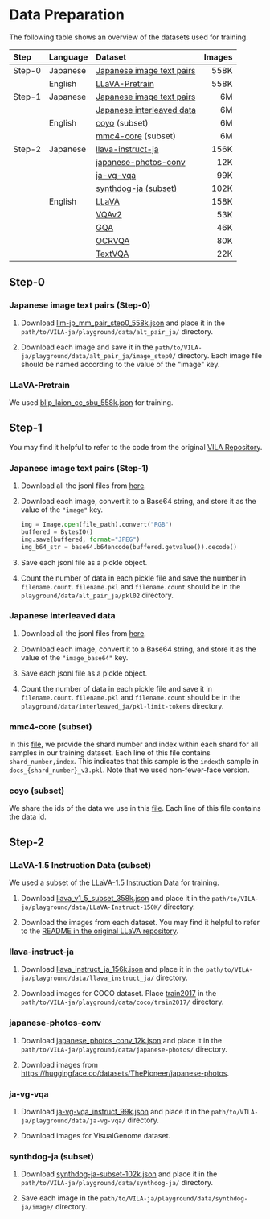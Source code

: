 # Data Preparation

The following table shows an overview of the datasets used for training.

| Step | Language | Dataset | Images|
|:---|:---|:---|---:|
| Step-0 |Japanese|[Japanese image text pairs](https://gitlab.llm-jp.nii.ac.jp/datasets/llm-jp-japanese-image-text-pairs)|558K |
|        |English |[LLaVA-Pretrain](https://huggingface.co/datasets/liuhaotian/LLaVA-Pretrain)|558K |
| Step-1 |Japanese|[Japanese image text pairs](https://gitlab.llm-jp.nii.ac.jp/datasets/llm-jp-japanese-image-text-pairs)| 6M |
|        |        |[Japanese interleaved data](https://gitlab.llm-jp.nii.ac.jp/datasets/llm-jp-japanese-interleaved-data)| 6M |
|        |English |[coyo](https://github.com/kakaobrain/coyo-dataset) (subset) | 6M | 
|        |        |[mmc4-core](https://github.com/allenai/mmc4) (subset) | 6M | 
| Step-2 |Japanese|[llava-instruct-ja](https://huggingface.co/datasets/llm-jp/llava-instruct-ja)| 156K |
|        |        |[japanese-photos-conv](https://huggingface.co/datasets/llm-jp/japanese-photos-conversation)| 12K |
|        |        |[ja-vg-vqa](https://huggingface.co/datasets/llm-jp/ja-vg-vqa-conversation)| 99K |
|        |        |[synthdog-ja (subset)](https://huggingface.co/datasets/llm-jp/synthdog-ja-subset-102k) | 102K |
|        |English |[LLaVA](https://huggingface.co/datasets/liuhaotian/LLaVA-Instruct-150K) | 158K | 
|        |        |[VQAv2](https://visualqa.org/) | 53K | 
|        |        |[GQA](https://cs.stanford.edu/people/dorarad/gqa/index.html) | 46K | 
|        |        |[OCRVQA](https://ocr-vqa.github.io/) | 80K | 
|        |        |[TextVQA](https://textvqa.org/dataset/) | 22K | 

## Step-0

### Japanese image text pairs (Step-0)

1. Download [llm-jp_mm_pair_step0_558k.json](https://gitlab.llm-jp.nii.ac.jp/datasets/llm-jp-japanese-image-text-pairs/-/blob/main/llm-jp_mm_pair_step0_558k.json?ref_type=heads) and place it in the `path/to/VILA-ja/playground/data/alt_pair_ja/` directory.

2. Download each image and save it in the `path/to/VILA-ja/playground/data/alt_pair_ja/image_step0/` directory. Each image file should be named according to the value of the "image" key.

### LLaVA-Pretrain

We used [blip_laion_cc_sbu_558k.json](https://huggingface.co/datasets/liuhaotian/LLaVA-Pretrain/blob/main/blip_laion_cc_sbu_558k.json) for training.

## Step-1

You may find it helpful to refer to the code from the original [VILA Repository](https://github.com/NVlabs/VILA/tree/48aadd55c450b182f82f88ad340800428fa3a161/data_prepare).

### Japanese image text pairs (Step-1)

1. Download all the jsonl files from [here](https://gitlab.llm-jp.nii.ac.jp/datasets/llm-jp-japanese-image-text-pairs).

2. Download each image, convert it to a Base64 string, and store it as the value of the `"image"` key.

    ```python
    img = Image.open(file_path).convert("RGB")
    buffered = BytesIO()
    img.save(buffered, format="JPEG")
    img_b64_str = base64.b64encode(buffered.getvalue()).decode()
    ```

3. Save each jsonl file as a pickle object.

4. Count the number of data in each pickle file and save the number in `filename.count`. `filename.pkl` and `filename.count` should be in the `playground/data/alt_pair_ja/pkl02` directory.

### Japanese interleaved data

1. Download all the jsonl files from [here](https://gitlab.llm-jp.nii.ac.jp/datasets/llm-jp-japanese-interleaved-data).

2. Download each image, convert it to a Base64 string, and store it as the value of the `"image_base64"` key.

3. Save each jsonl file as a pickle object.

4. Count the number of data in each pickle file and save it in `filename.count`. `filename.pkl` and `filename.count` should be in the `playground/data/interleaved_ja/pkl-limit-tokens` directory.

### mmc4-core (subset)

In this [file](mdx/mmc4/mmc4_6m_ids.csv.gz), we provide the shard number and index within each shard for all samples in our training dataset.
Each line of this file contains `shard_number,index`.
This indicates that this sample is the `index`th sample in `docs_{shard_number}_v3.pkl`.
Note that we used non-fewer-face version.

### coyo (subset)

We share the ids of the data we use in this [file](mdx/coyo/coyo_6m_ids.txt.gz).
Each line of this file contains the data id.

## Step-2

### LLaVA-1.5 Instruction Data (subset)

We used a subset of the [LLaVA-1.5 Instruction Data](https://huggingface.co/datasets/liuhaotian/LLaVA-Instruct-150K/blob/main/llava_v1_5_mix665k.json) for training.

1. Download [llava_v1_5_subset_358k.json](https://huggingface.co/datasets/llm-jp/llava-instruct-v1_5-en-subset-358k/blob/main/llava_v1_5_subset_358k.json) and place it in the `path/to/VILA-ja/playground/data/LLaVA-Instruct-150K/` directory.

2. Download the images from each dataset. You may find it helpful to refer to the [README in the original LLaVA repository](https://github.com/haotian-liu/LLaVA/blob/main/README.md#visual-instruction-tuning).


### llava-instruct-ja

1. Download [llava_instruct_ja_156k.json](https://huggingface.co/datasets/llm-jp/llava-instruct-ja/blob/main/llava_instruct_ja_156k.json) and place it in the `path/to/VILA-ja/playground/data/llava_instruct_ja/` directory.

2. Download images for COCO dataset. Place [train2017](http://images.cocodataset.org/zips/train2017.zip) in the `path/to/VILA-ja/playground/data/coco/train2017/` directory.

### japanese-photos-conv

1. Download [japanese_photos_conv_12k.json](https://huggingface.co/datasets/llm-jp/japanese-photos-conversation/blob/main/japanese_photos_conv_12k.json) and place it in the `path/to/VILA-ja/playground/data/japanese-photos/` directory.

2. Download images from https://huggingface.co/datasets/ThePioneer/japanese-photos.

### ja-vg-vqa

1. Download [ja-vg-vqa_instruct_99k.json](https://huggingface.co/datasets/llm-jp/ja-vg-vqa-conversation/blob/main/ja-vg-vqa_instruct_99k.json) and place it in the `path/to/VILA-ja/playground/data/ja-vg-vqa/` directory.

2. Download images for VisualGenome dataset.

### synthdog-ja (subset)

1. Download [synthdog-ja-subset-102k.json](https://huggingface.co/datasets/llm-jp/synthdog-ja-subset-102k/blob/main/synthdog_ja_102k.json) and place it in the `path/to/VILA-ja/playground/data/synthdog-ja/` directory.

2. Save each image in the `path/to/VILA-ja/playground/data/synthdog-ja/image/` directory.
